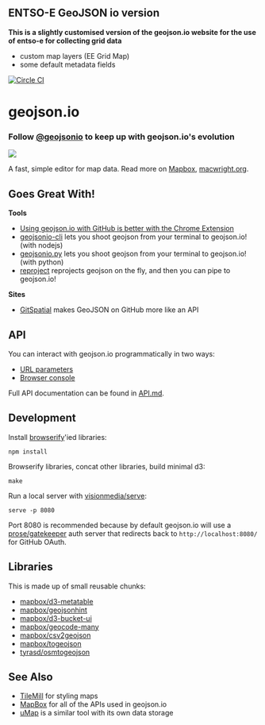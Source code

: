 ## ENTSO-E GeoJSON io version

__This is a slightly customised version of the geojson.io website for the use of entso-e for collecting grid data__

- custom map layers (EE Grid Map)
- some default metadata fields

[![Circle CI](https://circleci.com/gh/mapbox/geojson.io/tree/gh-pages.svg?style=svg)](https://circleci.com/gh/mapbox/geojson.io/tree/gh-pages)

# geojson.io

### Follow [@geojsonio](https://twitter.com/geojsonio) to keep up with geojson.io's evolution

![](http://i.cloudup.com/kz3BAF7Hnx.png)

A fast, simple editor for map data. Read more on [Mapbox](http://www.mapbox.com/blog/geojsonio-announce/),
[macwright.org](http://macwright.org/2013/07/26/geojsonio.html).

## Goes Great With!

**Tools**

* [Using geojson.io with GitHub is better with the Chrome Extension](https://chrome.google.com/webstore/detail/geojsonio/oibjgofbhldcajfamjganpeacipebckp)
* [geojsonio-cli](https://github.com/mapbox/geojsonio-cli) lets you shoot geojson from your terminal to geojson.io! (with nodejs)
* [geojsonio.py](https://github.com/jwass/geojsonio.py) lets you shoot geojson from your terminal to geojson.io! (with python)
* [reproject](https://github.com/perliedman/reproject) reprojects geojson on the fly, and then you can pipe to geojson.io!

**Sites**

* [GitSpatial](https://github.com/JasonSanford/gitspatial) makes GeoJSON on GitHub more like an API

## API

You can interact with geojson.io programmatically in two ways:
- [URL parameters](API.md#url-api)
- [Browser console](API.md#console-api)

Full API documentation can be found in [API.md](API.md).

## Development

Install [browserify](https://github.com/substack/node-browserify)'ied libraries:

    npm install

Browserify libraries, concat other libraries, build minimal d3:

    make

Run a local server with [visionmedia/serve](https://github.com/visionmedia/serve):

    serve -p 8080

Port 8080 is recommended because by default geojson.io will use a
[prose/gatekeeper](https://github.com/prose/gatekeeper) auth server that redirects
back to `http://localhost:8080/` for GitHub OAuth.

## Libraries

This is made up of small reusable chunks:

* <a href='http://github.com/mapbox/d3-metatable'>mapbox/d3-metatable</a>
* <a href='http://github.com/mapbox/geojsonhint'>mapbox/geojsonhint</a>
* <a href='http://github.com/mapbox/d3-bucket-ui'>mapbox/d3-bucket-ui</a>
* <a href='http://github.com/mapbox/geocode-many'>mapbox/geocode-many</a>
* <a href='http://github.com/mapbox/csv2geojson'>mapbox/csv2geojson</a>
* <a href='http://github.com/mapbox/togeojson'>mapbox/togeojson</a>
* <a href='https://github.com/tyrasd/osmtogeojson'>tyrasd/osmtogeojson</a>

## See Also

* [TileMill](http://www.mapbox.com/tilemill/) for styling maps
* [MapBox](http://www.mapbox.com/) for all of the APIs used in geojson.io
* [uMap](https://umap.openstreetmap.fr) is a similar tool with its own data storage
